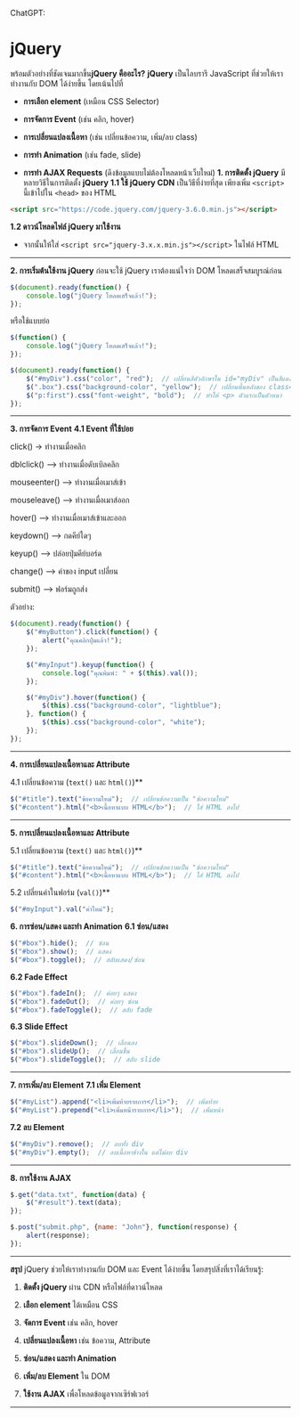 
ChatGPT: 

# jQuery
พร้อมตัวอย่างที่ชัดเจนมากขึ้น**jQuery คืออะไร?** **jQuery**  เป็นไลบรารี JavaScript ที่ช่วยให้เราทำงานกับ DOM ได้ง่ายขึ้น โดยเน้นไปที่ 
- **การเลือก element**  (เหมือน CSS Selector)
 
- **การจัดการ Event**  (เช่น คลิก, hover)
 
- **การเปลี่ยนแปลงเนื้อหา**  (เช่น เปลี่ยนข้อความ, เพิ่ม/ลบ class)
 
- **การทำ Animation**  (เช่น fade, slide)
 
- **การทำ AJAX Requests**  (ดึงข้อมูลแบบไม่ต้องโหลดหน้าเว็บใหม่)
**1. การติดตั้ง jQuery** มีหลายวิธีในการติดตั้ง **jQuery** **1.1 ใช้ jQuery CDN** เป็นวิธีที่ง่ายที่สุด เพียงเพิ่ม `<script>` นี้เข้าไปใน `<head>` ของ HTML

```html
<script src="https://code.jquery.com/jquery-3.6.0.min.js"></script>
```
**1.2 ดาวน์โหลดไฟล์ jQuery มาใช้งาน**  
 
- จากนั้นให้ใส่ `<script src="jquery-3.x.x.min.js"></script>` ในไฟล์ HTML


---

**2. การเริ่มต้นใช้งาน jQuery** 
ก่อนจะใช้ jQuery เราต้องแน่ใจว่า DOM โหลดเสร็จสมบูรณ์ก่อน


```javascript
$(document).ready(function() {
    console.log("jQuery โหลดเสร็จแล้ว!");
});
```

หรือใช้แบบย่อ


```javascript
$(function() {
    console.log("jQuery โหลดเสร็จแล้ว!");
});
```



```javascript
$(document).ready(function() {
    $("#myDiv").css("color", "red");  // เปลี่ยนสีตัวอักษรใน id="myDiv" เป็นสีแดง
    $(".box").css("background-color", "yellow");  // เปลี่ยนพื้นหลังของ class="box"
    $("p:first").css("font-weight", "bold");  // ทำให้ <p> ตัวแรกเป็นตัวหนา
});
```


---

**3. การจัดการ Event** **4.1 Event ที่ใช้บ่อย** 

click() -> ทำงานเมื่อคลิก 

dblclick() --> ทำงานเมื่อดับเบิลคลิก 

mouseenter() --> ทำงานเมื่อเมาส์เข้า 

mouseleave() --> ทำงานเมื่อเมาส์ออก 

hover() --> ทำงานเมื่อเมาส์เข้าและออก 

keydown() --> กดคีย์ใดๆ 

keyup() --> ปล่อยปุ่มคีย์บอร์ด 

change() --> ค่าของ input เปลี่ยน

submit() --> ฟอร์มถูกส่ง


ตัวอย่าง:


```javascript
$(document).ready(function() {
    $("#myButton").click(function() {
        alert("คุณคลิกปุ่มแล้ว!");
    });

    $("#myInput").keyup(function() {
        console.log("คุณพิมพ์: " + $(this).val());
    });

    $("#myDiv").hover(function() {
        $(this).css("background-color", "lightblue");
    }, function() {
        $(this).css("background-color", "white");
    });
});
```

---

**4. การเปลี่ยนแปลงเนื้อหาและ Attribute** 

4.1 เปลี่ยนข้อความ (`text()` และ `html()`)** 

```javascript
$("#title").text("ข้อความใหม่");  // เปลี่ยนข้อความเป็น "ข้อความใหม่"
$("#content").html("<b>เนื้อหาแบบ HTML</b>");  // ใส่ HTML ลงไป
```

---

**5. การเปลี่ยนแปลงเนื้อหาและ Attribute** 

5.1 เปลี่ยนข้อความ (`text()` และ `html()`)** 

```javascript
$("#title").text("ข้อความใหม่");  // เปลี่ยนข้อความเป็น "ข้อความใหม่"
$("#content").html("<b>เนื้อหาแบบ HTML</b>");  // ใส่ HTML ลงไป
```
5.2 เปลี่ยนค่าในฟอร์ม (`val()`)** 

```javascript
$("#myInput").val("ค่าใหม่");
```


**6. การซ่อน/แสดง และทำ Animation** **6.1 ซ่อน/แสดง** 

```javascript
$("#box").hide();  // ซ่อน
$("#box").show();  // แสดง
$("#box").toggle();  // สลับแสดง/ซ่อน
```
**6.2 Fade Effect** 

```javascript
$("#box").fadeIn();  // ค่อยๆ แสดง
$("#box").fadeOut();  // ค่อยๆ ซ่อน
$("#box").fadeToggle();  // สลับ fade
```
**6.3 Slide Effect** 

```javascript
$("#box").slideDown();  // เลื่อนลง
$("#box").slideUp();  // เลื่อนขึ้น
$("#box").slideToggle();  // สลับ slide
```


---

**7. การเพิ่ม/ลบ Element** **7.1 เพิ่ม Element** 

```javascript
$("#myList").append("<li>เพิ่มท้ายรายการ</li>");  // เพิ่มท้าย
$("#myList").prepend("<li>เพิ่มหน้ารายการ</li>");  // เพิ่มหน้า
```
**7.2 ลบ Element** 

```javascript
$("#myDiv").remove();  // ลบทั้ง div
$("#myDiv").empty();  // ลบเนื้อหาข้างใน แต่ไม่ลบ div
```


---

**8. การใช้งาน AJAX** 

```javascript
$.get("data.txt", function(data) {
    $("#result").text(data);
});
```


```javascript
$.post("submit.php", {name: "John"}, function(response) {
    alert(response);
});
```


---

**สรุป** 
jQuery ช่วยให้เราทำงานกับ DOM และ Event ได้ง่ายขึ้น โดยสรุปสิ่งที่เราได้เรียนรู้:
 
1. **ติดตั้ง jQuery**  ผ่าน CDN หรือไฟล์ที่ดาวน์โหลด
 
2. **เลือก element**  ได้เหมือน CSS
 
3. **จัดการ Event**  เช่น คลิก, hover
 
4. **เปลี่ยนแปลงเนื้อหา**  เช่น ข้อความ, Attribute
 
5. **ซ่อน/แสดง และทำ Animation**
 
6. **เพิ่ม/ลบ Element**  ใน DOM
 
7. **ใช้งาน AJAX**  เพื่อโหลดข้อมูลจากเซิร์ฟเวอร์


---
